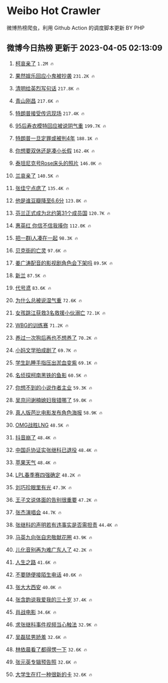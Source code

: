 # Weibo Hot Crawler 



微博热榜爬虫，利用 Github Action 的调度脚本更新 BY PHP 


## 微博今日热榜 更新于 2023-04-05 02:13:09 
1. [柯哀亲了](https://s.weibo.com/weibo?q=%E6%9F%AF%E5%93%80%E4%BA%B2%E4%BA%86&t=31&band_rank=1&Refer=top) `1.2M 🔥` 

1. [果然娱乐回应小鬼被抄袭](https://s.weibo.com/weibo?q=%23%E6%9E%9C%E7%84%B6%E5%A8%B1%E4%B9%90%E5%9B%9E%E5%BA%94%E5%B0%8F%E9%AC%BC%E8%A2%AB%E6%8A%84%E8%A2%AD%23&t=31&band_rank=2&Refer=top) `231.2K 🔥` 

1. [清明给英烈写句话](https://s.weibo.com/weibo?q=%23%E6%B8%85%E6%98%8E%E7%BB%99%E8%8B%B1%E7%83%88%E5%86%99%E5%8F%A5%E8%AF%9D%23&t=31&band_rank=3&Refer=top) `217.8K 🔥` 

1. [青山刚昌](https://s.weibo.com/weibo?q=%E9%9D%92%E5%B1%B1%E5%88%9A%E6%98%8C&t=31&band_rank=4&Refer=top) `217.6K 🔥` 

1. [特朗普接受传讯现场](https://s.weibo.com/weibo?q=%23%E7%89%B9%E6%9C%97%E6%99%AE%E6%8E%A5%E5%8F%97%E4%BC%A0%E8%AE%AF%E7%8E%B0%E5%9C%BA%23&t=31&band_rank=5&Refer=top) `217.4K 🔥` 

1. [95后寿衣模特回应被说阴气重](https://s.weibo.com/weibo?q=%2395%E5%90%8E%E5%AF%BF%E8%A1%A3%E6%A8%A1%E7%89%B9%E5%9B%9E%E5%BA%94%E8%A2%AB%E8%AF%B4%E9%98%B4%E6%B0%94%E9%87%8D%23&t=31&band_rank=6&Refer=top) `199.7K 🔥` 

1. [特朗普一旦定罪或被判4年](https://s.weibo.com/weibo?q=%23%E7%89%B9%E6%9C%97%E6%99%AE%E4%B8%80%E6%97%A6%E5%AE%9A%E7%BD%AA%E6%88%96%E8%A2%AB%E5%88%A44%E5%B9%B4%23&t=31&band_rank=7&Refer=top) `188.1K 🔥` 

1. [你想要双休还是凑小长假](https://s.weibo.com/weibo?q=%23%E4%BD%A0%E6%83%B3%E8%A6%81%E5%8F%8C%E4%BC%91%E8%BF%98%E6%98%AF%E5%87%91%E5%B0%8F%E9%95%BF%E5%81%87%23&t=31&band_rank=8&Refer=top) `162.4K 🔥` 

1. [泰坦尼克号Rose床头的照片](https://s.weibo.com/weibo?q=%23%E6%B3%B0%E5%9D%A6%E5%B0%BC%E5%85%8B%E5%8F%B7Rose%E5%BA%8A%E5%A4%B4%E7%9A%84%E7%85%A7%E7%89%87%23&t=31&band_rank=9&Refer=top) `146.0K 🔥` 

1. [兰哀亲了](https://s.weibo.com/weibo?q=%23%E5%85%B0%E5%93%80%E4%BA%B2%E4%BA%86%23&t=31&band_rank=10&Refer=top) `140.5K 🔥` 

1. [张佳宁点痣了](https://s.weibo.com/weibo?q=%23%E5%BC%A0%E4%BD%B3%E5%AE%81%E7%82%B9%E7%97%A3%E4%BA%86%23&t=31&band_rank=11&Refer=top) `135.4K 🔥` 

1. [他是谁豆瓣降至6.6分](https://s.weibo.com/weibo?q=%23%E4%BB%96%E6%98%AF%E8%B0%81%E8%B1%86%E7%93%A3%E9%99%8D%E8%87%B36.6%E5%88%86%23&t=31&band_rank=12&Refer=top) `123.8K 🔥` 

1. [芬兰正式成为北约第31个成员国](https://s.weibo.com/weibo?q=%23%E8%8A%AC%E5%85%B0%E6%AD%A3%E5%BC%8F%E6%88%90%E4%B8%BA%E5%8C%97%E7%BA%A6%E7%AC%AC31%E4%B8%AA%E6%88%90%E5%91%98%E5%9B%BD%23&t=31&band_rank=13&Refer=top) `120.7K 🔥` 

1. [惠英红 你信不信我揍你](https://s.weibo.com/weibo?q=%E6%83%A0%E8%8B%B1%E7%BA%A2%20%E4%BD%A0%E4%BF%A1%E4%B8%8D%E4%BF%A1%E6%88%91%E6%8F%8D%E4%BD%A0&t=31&band_rank=14&Refer=top) `112.0K 🔥` 

1. [把一群i人凑在一起](https://s.weibo.com/weibo?q=%E6%8A%8A%E4%B8%80%E7%BE%A4i%E4%BA%BA%E5%87%91%E5%9C%A8%E4%B8%80%E8%B5%B7&t=31&band_rank=15&Refer=top) `98.3K 🔥` 

1. [贝克街的亡灵](https://s.weibo.com/weibo?q=%E8%B4%9D%E5%85%8B%E8%A1%97%E7%9A%84%E4%BA%A1%E7%81%B5&t=31&band_rank=16&Refer=top) `97.6K 🔥` 

1. [姜广涛配音的影视剧角色会下架吗](https://s.weibo.com/weibo?q=%23%E5%A7%9C%E5%B9%BF%E6%B6%9B%E9%85%8D%E9%9F%B3%E7%9A%84%E5%BD%B1%E8%A7%86%E5%89%A7%E8%A7%92%E8%89%B2%E4%BC%9A%E4%B8%8B%E6%9E%B6%E5%90%97%23&t=31&band_rank=17&Refer=top) `89.5K 🔥` 

1. [新兰](https://s.weibo.com/weibo?q=%E6%96%B0%E5%85%B0&t=31&band_rank=18&Refer=top) `87.5K 🔥` 

1. [代号鸢](https://s.weibo.com/weibo?q=%E4%BB%A3%E5%8F%B7%E9%B8%A2&t=31&band_rank=19&Refer=top) `83.6K 🔥` 

1. [为什么总被说湿气重](https://s.weibo.com/weibo?q=%E4%B8%BA%E4%BB%80%E4%B9%88%E6%80%BB%E8%A2%AB%E8%AF%B4%E6%B9%BF%E6%B0%94%E9%87%8D&t=31&band_rank=20&Refer=top) `72.6K 🔥` 

1. [女孩跳江获救3名救援小伙溺亡](https://s.weibo.com/weibo?q=%23%E5%A5%B3%E5%AD%A9%E8%B7%B3%E6%B1%9F%E8%8E%B7%E6%95%913%E5%90%8D%E6%95%91%E6%8F%B4%E5%B0%8F%E4%BC%99%E6%BA%BA%E4%BA%A1%23&t=31&band_rank=21&Refer=top) `72.1K 🔥` 

1. [WBG的训练赛](https://s.weibo.com/weibo?q=%23WBG%E7%9A%84%E8%AE%AD%E7%BB%83%E8%B5%9B%23&t=31&band_rank=22&Refer=top) `71.2K 🔥` 

1. [养过一次狗后再也不想养了](https://s.weibo.com/weibo?q=%23%E5%85%BB%E8%BF%87%E4%B8%80%E6%AC%A1%E7%8B%97%E5%90%8E%E5%86%8D%E4%B9%9F%E4%B8%8D%E6%83%B3%E5%85%BB%E4%BA%86%23&t=31&band_rank=23&Refer=top) `70.2K 🔥` 

1. [小妈文学拍成剧了](https://s.weibo.com/weibo?q=%E5%B0%8F%E5%A6%88%E6%96%87%E5%AD%A6%E6%8B%8D%E6%88%90%E5%89%A7%E4%BA%86&t=31&band_rank=24&Refer=top) `69.7K 🔥` 

1. [学生趴睡手指压出淤血变紫](https://s.weibo.com/weibo?q=%23%E5%AD%A6%E7%94%9F%E8%B6%B4%E7%9D%A1%E6%89%8B%E6%8C%87%E5%8E%8B%E5%87%BA%E6%B7%A4%E8%A1%80%E5%8F%98%E7%B4%AB%23&t=31&band_rank=25&Refer=top) `69.1K 🔥` 

1. [名侦探柯南黑铁的鱼影](https://s.weibo.com/weibo?q=%E5%90%8D%E4%BE%A6%E6%8E%A2%E6%9F%AF%E5%8D%97%E9%BB%91%E9%93%81%E7%9A%84%E9%B1%BC%E5%BD%B1&t=31&band_rank=26&Refer=top) `60.5K 🔥` 

1. [你想不到的小说作者主业](https://s.weibo.com/weibo?q=%23%E4%BD%A0%E6%83%B3%E4%B8%8D%E5%88%B0%E7%9A%84%E5%B0%8F%E8%AF%B4%E4%BD%9C%E8%80%85%E4%B8%BB%E4%B8%9A%23&t=31&band_rank=27&Refer=top) `59.3K 🔥` 

1. [吴京问谢楠媳妇我错哪了](https://s.weibo.com/weibo?q=%23%E5%90%B4%E4%BA%AC%E9%97%AE%E8%B0%A2%E6%A5%A0%E5%AA%B3%E5%A6%87%E6%88%91%E9%94%99%E5%93%AA%E4%BA%86%23&t=31&band_rank=28&Refer=top) `59.0K 🔥` 

1. [真人版芭比电影发布角色海报](https://s.weibo.com/weibo?q=%23%E7%9C%9F%E4%BA%BA%E7%89%88%E8%8A%AD%E6%AF%94%E7%94%B5%E5%BD%B1%E5%8F%91%E5%B8%83%E8%A7%92%E8%89%B2%E6%B5%B7%E6%8A%A5%23&t=31&band_rank=29&Refer=top) `58.9K 🔥` 

1. [OMG战胜LNG](https://s.weibo.com/weibo?q=%23OMG%E6%88%98%E8%83%9CLNG%23&t=31&band_rank=30&Refer=top) `48.5K 🔥` 

1. [抖音崩了](https://s.weibo.com/weibo?q=%E6%8A%96%E9%9F%B3%E5%B4%A9%E4%BA%86&t=31&band_rank=31&Refer=top) `48.4K 🔥` 

1. [中国乒协证实张继科已退役](https://s.weibo.com/weibo?q=%23%E4%B8%AD%E5%9B%BD%E4%B9%92%E5%8D%8F%E8%AF%81%E5%AE%9E%E5%BC%A0%E7%BB%A7%E7%A7%91%E5%B7%B2%E9%80%80%E5%BD%B9%23&t=31&band_rank=32&Refer=top) `48.4K 🔥` 

1. [苹果天气](https://s.weibo.com/weibo?q=%E8%8B%B9%E6%9E%9C%E5%A4%A9%E6%B0%94&t=31&band_rank=33&Refer=top) `48.4K 🔥` 

1. [LPL春季赛四强确定](https://s.weibo.com/weibo?q=%23LPL%E6%98%A5%E5%AD%A3%E8%B5%9B%E5%9B%9B%E5%BC%BA%E7%A1%AE%E5%AE%9A%23&t=31&band_rank=34&Refer=top) `48.2K 🔥` 

1. [刘巧珍眼里有光](https://s.weibo.com/weibo?q=%23%E5%88%98%E5%B7%A7%E7%8F%8D%E7%9C%BC%E9%87%8C%E6%9C%89%E5%85%89%23&t=31&band_rank=35&Refer=top) `47.3K 🔥` 

1. [王子文说体面的告别很重要](https://s.weibo.com/weibo?q=%23%E7%8E%8B%E5%AD%90%E6%96%87%E8%AF%B4%E4%BD%93%E9%9D%A2%E7%9A%84%E5%91%8A%E5%88%AB%E5%BE%88%E9%87%8D%E8%A6%81%23&t=31&band_rank=36&Refer=top) `47.2K 🔥` 

1. [张杰演唱会](https://s.weibo.com/weibo?q=%23%E5%BC%A0%E6%9D%B0%E6%BC%94%E5%94%B1%E4%BC%9A%23&t=31&band_rank=37&Refer=top) `44.7K 🔥` 

1. [张继科的声明若有违事实是否需担责](https://s.weibo.com/weibo?q=%23%E5%BC%A0%E7%BB%A7%E7%A7%91%E7%9A%84%E5%A3%B0%E6%98%8E%E8%8B%A5%E6%9C%89%E8%BF%9D%E4%BA%8B%E5%AE%9E%E6%98%AF%E5%90%A6%E9%9C%80%E6%8B%85%E8%B4%A3%23&t=31&band_rank=38&Refer=top) `44.4K 🔥` 

1. [马英九向张自忠敬献花圈](https://s.weibo.com/weibo?q=%23%E9%A9%AC%E8%8B%B1%E4%B9%9D%E5%90%91%E5%BC%A0%E8%87%AA%E5%BF%A0%E6%95%AC%E7%8C%AE%E8%8A%B1%E5%9C%88%23&t=31&band_rank=39&Refer=top) `43.9K 🔥` 

1. [儿化音别再为难广东人了](https://s.weibo.com/weibo?q=%23%E5%84%BF%E5%8C%96%E9%9F%B3%E5%88%AB%E5%86%8D%E4%B8%BA%E9%9A%BE%E5%B9%BF%E4%B8%9C%E4%BA%BA%E4%BA%86%23&t=31&band_rank=40&Refer=top) `42.2K 🔥` 

1. [人生之路](https://s.weibo.com/weibo?q=%E4%BA%BA%E7%94%9F%E4%B9%8B%E8%B7%AF&t=31&band_rank=41&Refer=top) `41.6K 🔥` 

1. [不要随便接陌生电话](https://s.weibo.com/weibo?q=%23%E4%B8%8D%E8%A6%81%E9%9A%8F%E4%BE%BF%E6%8E%A5%E9%99%8C%E7%94%9F%E7%94%B5%E8%AF%9D%23&t=31&band_rank=42&Refer=top) `40.6K 🔥` 

1. [张大大西安](https://s.weibo.com/weibo?q=%E5%BC%A0%E5%A4%A7%E5%A4%A7%E8%A5%BF%E5%AE%89&t=31&band_rank=43&Refer=top) `40.0K 🔥` 

1. [张含韵说我爱我的三十岁](https://s.weibo.com/weibo?q=%23%E5%BC%A0%E5%90%AB%E9%9F%B5%E8%AF%B4%E6%88%91%E7%88%B1%E6%88%91%E7%9A%84%E4%B8%89%E5%8D%81%E5%B2%81%23&t=31&band_rank=44&Refer=top) `37.4K 🔥` 

1. [肖战电影](https://s.weibo.com/weibo?q=%E8%82%96%E6%88%98%E7%94%B5%E5%BD%B1&t=31&band_rank=45&Refer=top) `34.6K 🔥` 

1. [求张继科事件视频当心触法](https://s.weibo.com/weibo?q=%23%E6%B1%82%E5%BC%A0%E7%BB%A7%E7%A7%91%E4%BA%8B%E4%BB%B6%E8%A7%86%E9%A2%91%E5%BD%93%E5%BF%83%E8%A7%A6%E6%B3%95%23&t=31&band_rank=46&Refer=top) `32.9K 🔥` 

1. [吴磊猛男娇羞](https://s.weibo.com/weibo?q=%23%E5%90%B4%E7%A3%8A%E7%8C%9B%E7%94%B7%E5%A8%87%E7%BE%9E%23&t=31&band_rank=47&Refer=top) `32.6K 🔥` 

1. [林依晨看了都得愣一下](https://s.weibo.com/weibo?q=%23%E6%9E%97%E4%BE%9D%E6%99%A8%E7%9C%8B%E4%BA%86%E9%83%BD%E5%BE%97%E6%84%A3%E4%B8%80%E4%B8%8B%23&t=31&band_rank=48&Refer=top) `32.6K 🔥` 

1. [张元英专辑预告照](https://s.weibo.com/weibo?q=%23%E5%BC%A0%E5%85%83%E8%8B%B1%E4%B8%93%E8%BE%91%E9%A2%84%E5%91%8A%E7%85%A7%23&t=31&band_rank=49&Refer=top) `32.6K 🔥` 

1. [大学生在打一种很新的卡](https://s.weibo.com/weibo?q=%23%E5%A4%A7%E5%AD%A6%E7%94%9F%E5%9C%A8%E6%89%93%E4%B8%80%E7%A7%8D%E5%BE%88%E6%96%B0%E7%9A%84%E5%8D%A1%23&t=31&band_rank=50&Refer=top) `32.6K 🔥` 

